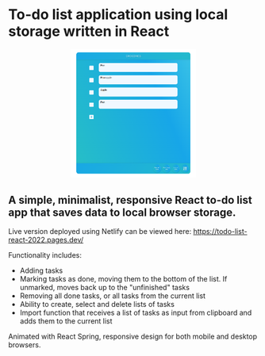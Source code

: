 # To-do list application using local storage written in React

<p align="center">
<img src="/src/Images/App_Demo_Screenshot.png" width=50% height=50%>
</p>

## A simple, minimalist, responsive React to-do list app that saves data to local browser storage.

Live version deployed using Netlify can be viewed here: https://todo-list-react-2022.pages.dev/

Functionality includes:

- Adding tasks
- Marking tasks as done, moving them to the bottom of the list. If unmarked, moves back up to the "unfinished" tasks
- Removing all done tasks, or all tasks from the current list
- Ability to create, select and delete lists of tasks
- Import function that receives a list of tasks as input from clipboard and adds them to the current list

Animated with React Spring, responsive design for both mobile and desktop browsers.
